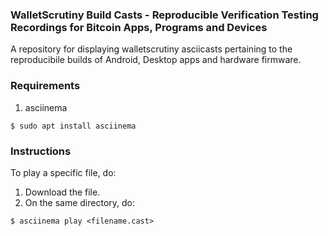 ### WalletScrutiny Build Casts - Reproducible Verification Testing Recordings for Bitcoin Apps, Programs and Devices  

A repository for displaying walletscrutiny asciicasts pertaining to the reproducibile builds of Android, Desktop apps and hardware firmware. 

### Requirements

1. asciinema

`$ sudo apt install asciinema`

### Instructions

To play a specific file, do:

1. Download the file.
2. On the same directory, do:

`$ asciinema play <filename.cast>`

